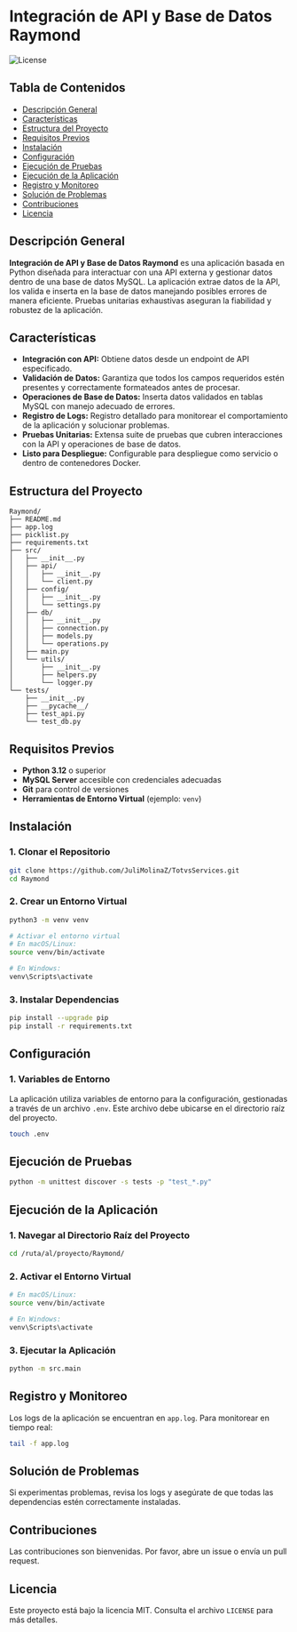 # Integración de API y Base de Datos Raymond

![License](https://img.shields.io/badge/license-MIT-blue.svg)

## Tabla de Contenidos

- [Descripción General](#descripción-general)
- [Características](#características)
- [Estructura del Proyecto](#estructura-del-proyecto)
- [Requisitos Previos](#requisitos-previos)
- [Instalación](#instalación)
- [Configuración](#configuración)
- [Ejecución de Pruebas](#ejecución-de-pruebas)
- [Ejecución de la Aplicación](#ejecución-de-la-aplicación)
- [Registro y Monitoreo](#registro-y-monitoreo)
- [Solución de Problemas](#solución-de-problemas)
- [Contribuciones](#contribuciones)
- [Licencia](#licencia)

## Descripción General

**Integración de API y Base de Datos Raymond** es una aplicación basada en Python diseñada para interactuar con una API externa y gestionar datos dentro de una base de datos MySQL. La aplicación extrae datos de la API, los valida e inserta en la base de datos manejando posibles errores de manera eficiente. Pruebas unitarias exhaustivas aseguran la fiabilidad y robustez de la aplicación.

## Características

- **Integración con API:** Obtiene datos desde un endpoint de API especificado.
- **Validación de Datos:** Garantiza que todos los campos requeridos estén presentes y correctamente formateados antes de procesar.
- **Operaciones de Base de Datos:** Inserta datos validados en tablas MySQL con manejo adecuado de errores.
- **Registro de Logs:** Registro detallado para monitorear el comportamiento de la aplicación y solucionar problemas.
- **Pruebas Unitarias:** Extensa suite de pruebas que cubren interacciones con la API y operaciones de base de datos.
- **Listo para Despliegue:** Configurable para despliegue como servicio o dentro de contenedores Docker.

## Estructura del Proyecto

```
Raymond/
├── README.md
├── app.log
├── picklist.py
├── requirements.txt
├── src/
│   ├── __init__.py
│   ├── api/
│   │   ├── __init__.py
│   │   └── client.py
│   ├── config/
│   │   ├── __init__.py
│   │   └── settings.py
│   ├── db/
│   │   ├── __init__.py
│   │   ├── connection.py
│   │   ├── models.py
│   │   └── operations.py
│   ├── main.py
│   └── utils/
│       ├── __init__.py
│       ├── helpers.py
│       └── logger.py
└── tests/
    ├── __init__.py
    ├── __pycache__/
    ├── test_api.py
    └── test_db.py
```

## Requisitos Previos

- **Python 3.12** o superior
- **MySQL Server** accesible con credenciales adecuadas
- **Git** para control de versiones
- **Herramientas de Entorno Virtual** (ejemplo: `venv`)

## Instalación

### 1. Clonar el Repositorio

```bash
git clone https://github.com/JuliMolinaZ/TotvsServices.git
cd Raymond
```

### 2. Crear un Entorno Virtual

```bash
python3 -m venv venv

# Activar el entorno virtual
# En macOS/Linux:
source venv/bin/activate

# En Windows:
venv\Scripts\activate
```

### 3. Instalar Dependencias

```bash
pip install --upgrade pip
pip install -r requirements.txt
```

## Configuración

### 1. Variables de Entorno
La aplicación utiliza variables de entorno para la configuración, gestionadas a través de un archivo `.env`. Este archivo debe ubicarse en el directorio raíz del proyecto.

```bash
touch .env
```

## Ejecución de Pruebas

```bash
python -m unittest discover -s tests -p "test_*.py"
```

## Ejecución de la Aplicación

### 1. Navegar al Directorio Raíz del Proyecto

```bash
cd /ruta/al/proyecto/Raymond/
```

### 2. Activar el Entorno Virtual

```bash
# En macOS/Linux:
source venv/bin/activate

# En Windows:
venv\Scripts\activate
```

### 3. Ejecutar la Aplicación

```bash
python -m src.main
```

## Registro y Monitoreo

Los logs de la aplicación se encuentran en `app.log`. Para monitorear en tiempo real:

```bash
tail -f app.log
```

## Solución de Problemas

Si experimentas problemas, revisa los logs y asegúrate de que todas las dependencias estén correctamente instaladas.

## Contribuciones

Las contribuciones son bienvenidas. Por favor, abre un issue o envía un pull request.

## Licencia

Este proyecto está bajo la licencia MIT. Consulta el archivo `LICENSE` para más detalles.

